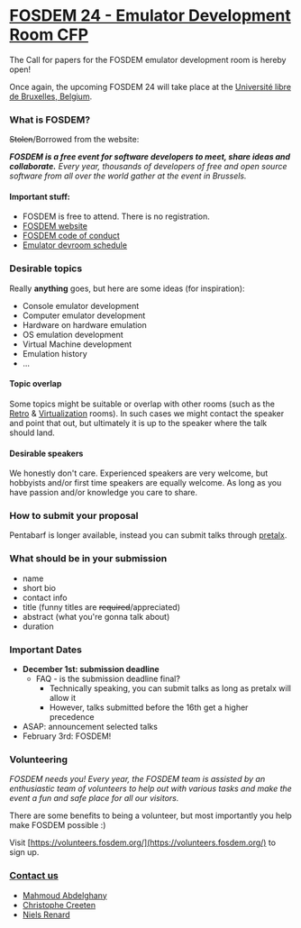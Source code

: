 # [FOSDEM 24 - Emulator Development Room CFP](https://fosdem.org/2024/schedule/track/emulator/)
The Call for papers for the FOSDEM emulator development room is hereby open!

Once again, the upcoming FOSDEM 24 will take place at the [Université libre de Bruxelles, Belgium](https://fosdem.org/2024/practical/transportation/).

### What is FOSDEM?
~~Stolen~~/Borrowed from the website:

_**FOSDEM is a free event for software developers to meet, share ideas and collaborate.**
Every year, thousands of developers of free and open source software from all over the world gather at the event in Brussels._ 


#### Important stuff:
- FOSDEM is free to attend. There is no registration.
- [FOSDEM website](https://fosdem.org/)
- [FOSDEM code of conduct](https://fosdem.org/2024/practical/conduct/)
- [Emulator devroom schedule](https://fosdem.org/2024/schedule/track/emulator_development/)

### Desirable topics
Really **anything** goes, but here are some ideas (for inspiration):
- Console emulator development
- Computer emulator development
- Hardware on hardware emulation
- OS emulation development
- Virtual Machine development
- Emulation history
- ...

#### Topic overlap
Some topics might be suitable or overlap with other rooms (such as the [Retro](https://fosdem.org/2024/schedule/track/retrocomputing/) & [Virtualization](https://fosdem.org/2024/schedule/track/virtualization-and-cloud-infrastructure/) rooms). In such cases we might contact the speaker and point that out, but ultimately it is up to the speaker where the talk should land.

#### Desirable speakers
We honestly don't care. Experienced speakers are very welcome, but hobbyists and/or first time speakers are equally welcome. As long as you have passion and/or knowledge you care to share.

### How to submit your proposal
Pentabarf is longer available, instead you can submit talks through [pretalx](https://pretalx.fosdem.org/fosdem-2024).

### What should be in your submission
- name
- short bio
- contact info
- title (funny titles are ~~required~~/appreciated)
- abstract (what you're gonna talk about)
- duration

### Important Dates
- **December 1st: submission deadline**
  - FAQ - is the submission deadline final?
    - Technically speaking, you can submit talks as long as pretalx will allow it
    - However, talks submitted before the 16th get a higher precedence
- ASAP: announcement selected talks
- February 3rd: FOSDEM!

### Volunteering

_FOSDEM needs you! Every year, the FOSDEM team is assisted by an enthusiastic team of volunteers to help out with various tasks and make the event a fun and safe place for all our visitors._

There are some benefits to being a volunteer, but most importantly you help make FOSDEM possible :)

Visit [https://volunteers.fosdem.org/](https://volunteers.fosdem.org/) to sign up.

### [Contact us](mailto:emulator-devroom-manager@fosdem.org)
- [Mahmoud Abdelghany](https://twitter.com/blackbeard0x14e)
- [Christophe Creeten](mailto:christophecreeten@hotmail.com)
- [Niels Renard](https://twitter.com/nielsrenard)
